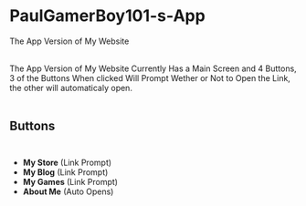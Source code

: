 # PaulGamerBoy101-s-App
The App Version of My Website <br></br>

The App Version of My Website Currently Has a Main Screen and 4 Buttons, 3 of the Buttons When clicked Will Prompt Wether or Not to Open the Link, the other will automaticaly open. <br></br>

## Buttons <br></br>
* **My Store** (Link Prompt)
* **My Blog** (Link Prompt)
* **My Games** (Link Prompt)
* **About Me** (Auto Opens)
